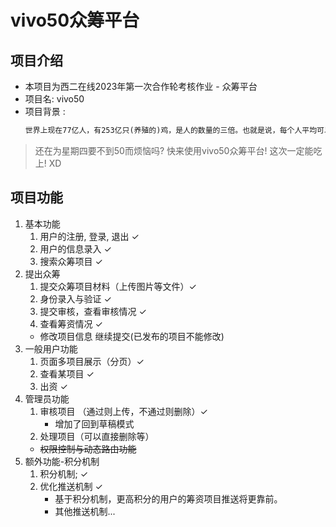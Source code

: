 # vivo50众筹平台
## 项目介绍
- 本项目为西二在线2023年第一次合作轮考核作业 - 众筹平台
- 项目名: vivo50
- 项目背景 :
  ```html
  世界上现在77亿人，有253亿只(养殖的)鸡，是人的数量的三倍。也就是说，每个人平均可以得到三只鸡。请记住，不管你有多么孤独，这世界上的某个角落里有三只鸡是为你而生的，就算它们死了，立刻又会有同类补上，就算你一个朋友都没有，你还有三只鸡。今天是肯德基疯狂星期四，V我50，我帮你去谢谢鸡
  ```
> 还在为星期四要不到50而烦恼吗? 
> 快来使用vivo50众筹平台!
> 这次一定能吃上! XD

## 项目功能
1. 基本功能
   1. 用户的注册, 登录, 退出 ✓
   2. 用户的信息录入 ✓
   3. 搜索众筹项目 ✓
2. 提出众筹
   1. 提交众筹项目材料（上传图片等文件）✓
   2. 身份录入与验证 ✓
   3. 提交审核，查看审核情况 ✓
   4. 查看筹资情况 ✓
   - 修改项目信息 继续提交(已发布的项目不能修改)
3. 一般用户功能
   1. 页面多项目展示（分页）✓
   2. 查看某项目 ✓
   3. 出资 ✓
4. 管理员功能
   1. 审核项目 （通过则上传，不通过则删除）✓
      - 增加了回到草稿模式
   2. 处理项目（可以直接删除等）
   - ~~权限控制与动态路由功能~~ 
5. 额外功能-积分机制 
   1. 积分机制;  ✓
   2. 优化推送机制 ✓
      - 基于积分机制，更高积分的用户的筹资项目推送将更靠前。
      - 其他推送机制...


